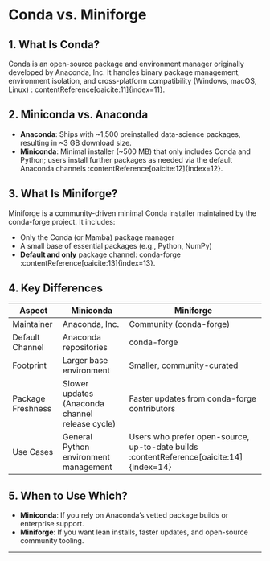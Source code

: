 <!-- conda_vs_miniforge.md -->

# Conda vs. Miniforge

## 1. What Is Conda?

Conda is an open-source package and environment manager originally developed by Anaconda, Inc. It handles binary package
management, environment isolation, and cross-platform compatibility (Windows, macOS, Linux) :
contentReference[oaicite:11]{index=11}.

## 2. Miniconda vs. Anaconda

- **Anaconda**: Ships with ~1,500 preinstalled data-science packages, resulting in ~3 GB download size.
- **Miniconda**: Minimal installer (~500 MB) that only includes Conda and Python; users install further packages as
  needed via the default Anaconda channels :contentReference[oaicite:12]{index=12}.

## 3. What Is Miniforge?

Miniforge is a community-driven minimal Conda installer maintained by the conda-forge project. It includes:

- Only the Conda (or Mamba) package manager
- A small base of essential packages (e.g., Python, NumPy)
- **Default and only** package channel: conda-forge :contentReference[oaicite:13]{index=13}.

## 4. Key Differences

| Aspect            | Miniconda                                       | Miniforge                                                                               |
|-------------------|-------------------------------------------------|-----------------------------------------------------------------------------------------|
| Maintainer        | Anaconda, Inc.                                  | Community (conda-forge)                                                                 |
| Default Channel   | Anaconda repositories                           | conda-forge                                                                             |
| Footprint         | Larger base environment                         | Smaller, community-curated                                                              |
| Package Freshness | Slower updates (Anaconda channel release cycle) | Faster updates from conda-forge contributors                                            |
| Use Cases         | General Python environment management           | Users who prefer open-source, up-to-date builds :contentReference[oaicite:14]{index=14} |

## 5. When to Use Which?

- **Miniconda**: If you rely on Anaconda’s vetted package builds or enterprise support.
- **Miniforge**: If you want lean installs, faster updates, and open-source community tooling.

---

